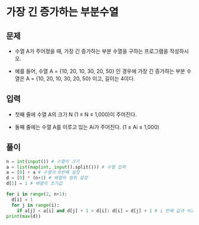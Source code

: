 # 가장 긴 증가하는 부분수열

## 문제
- 수열 A가 주어졌을 때, 가장 긴 증가하는 부분 수열을 구하는 프로그램을 작성하시오.

- 예를 들어, 수열 A = {10, 20, 10, 30, 20, 50} 인 경우에 가장 긴 증가하는 부분 수열은 A = {10, 20, 10, 30, 20, 50} 이고, 길이는 4이다.

## 입력
- 첫째 줄에 수열 A의 크기 N (1 ≤ N ≤ 1,000)이 주어진다.

- 둘째 줄에는 수열 A를 이루고 있는 Ai가 주어진다. (1 ≤ Ai ≤ 1,000)

## 풀이

``` Python
n = int(input()) # 수열의 크기
a = list(map(int, input().split())) # 수열 입력
a = [0] + a # 수열의 0번째 설정
d = [0] * (n+1) # 배열의 범위 설정
d[1] = 1 # 배열의 초기값

for i in range(2, n+1):
  d[i] = 1 
  for j in range(i):
    if a[j] < a[i] and d[j] + 1 > d[i]: d[i] = d[j] + 1 # i 번째 값과 비교하여 j가 작다면 값 교체 
print(max(d))
```
